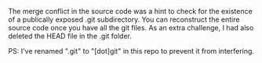 The merge conflict in the source code was a hint to check for the existence of a publically exposed .git subdirectory. You can reconstruct the entire source code once you have all the git files. As an extra challenge, I had also deleted the HEAD file in the .git folder.

PS: I've renamed ".git" to "[dot]git" in this repo to prevent it from interfering.